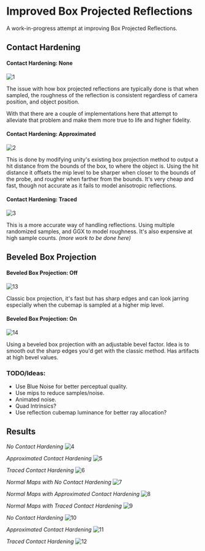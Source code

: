 # Improved Box Projected Reflections
A work-in-progress attempt at improving Box Projected Reflections.

## Contact Hardening

#### Contact Hardening: None
![1](GithubContent/1.png)

The issue with how box projected reflections are typically done is that when sampled, the roughness of the reflection is consistent regardless of camera position, and object position. 

With that there are a couple of implementations here that attempt to alleviate that problem and make them more true to life and higher fidelity.

#### Contact Hardening: Approximated
![2](GithubContent/2.png)

This is done by modifying unity's existing box projection method to output a hit distance from the bounds of the box, to where the object is. Using the hit distance it offsets the mip level to be sharper when closer to the bounds of the probe, and rougher when farther from the bounds. It's very cheap and fast, though not accurate as it fails to model anisotropic reflections.

#### Contact Hardening: Traced
![3](GithubContent/3.png)

This is a more accurate way of handling reflections. Using multiple randomized samples, and GGX to model roughness. It's also expensive at high sample counts. *(more work to be done here)*

## Beveled Box Projection

#### Beveled Box Projection: Off
![13](GithubContent/13.png)

Classic box projection, it's fast but has sharp edges and can look jarring especially when the cubemap is sampled at a higher mip level.

#### Beveled Box Projection: On
![14](GithubContent/14.png)

Using a beveled box projection with an adjustable bevel factor. Idea is to smooth out the sharp edges you'd get with the classic method. Has artifacts at high bevel values.

### TODO/Ideas:

- Use Blue Noise for better perceptual quality.
- Use mips to reduce samples/noise.
- Animated noise.
- Quad Intrinsics?
- Use reflection cubemap luminance for better ray allocation?

## Results

*No Contact Hardening*
![4](GithubContent/4.png)

*Approximated Contact Hardening*
![5](GithubContent/5.png)

*Traced Contact Hardening*
![6](GithubContent/6.png)

*Normal Maps with No Contact Hardening*
![7](GithubContent/7.png)

*Normal Maps with Approximated Contact Hardening*
![8](GithubContent/8.png)

*Normal Maps with Traced Contact Hardening*
![9](GithubContent/9.png)

*No Contact Hardening*
![10](GithubContent/10.png)

*Approximated Contact Hardening*
![11](GithubContent/11.png)

*Traced Contact Hardening*
![12](GithubContent/12.png)